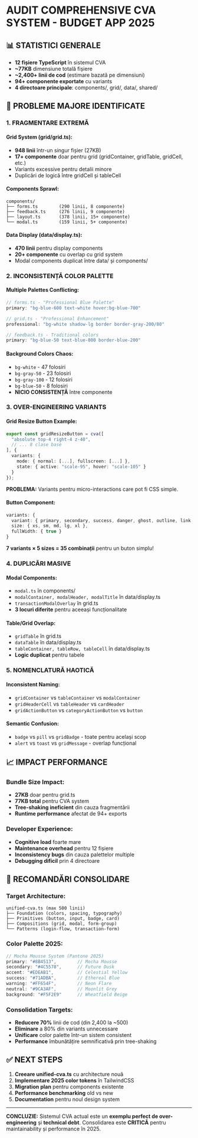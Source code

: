 # AUDIT COMPREHENSIVE CVA SYSTEM - BUDGET APP 2025

## 📊 STATISTICI GENERALE

- **12 fișiere TypeScript** în sistemul CVA
- **~77KB** dimensiune totală fișiere
- **~2,400+ linii de cod** (estimare bazată pe dimensiuni)
- **94+ componente exportate** cu variants
- **4 directoare principale**: components/, grid/, data/, shared/

## 🔴 PROBLEME MAJORE IDENTIFICATE

### 1. FRAGMENTARE EXTREMĂ

#### **Grid System (grid/grid.ts):**
- **948 linii** într-un singur fișier (27KB)
- **17+ componente** doar pentru grid (gridContainer, gridTable, gridCell, etc.)
- Variants excessive pentru detalii minore
- Duplicări de logică între gridCell și tableCell

#### **Components Sprawl:**
```
components/
├── forms.ts        (290 linii, 8 componente)
├── feedback.ts     (276 linii, 9 componente)  
├── layout.ts       (378 linii, 15+ componente)
└── modal.ts        (159 linii, 5+ componente)
```

#### **Data Display (data/display.ts):**
- **470 linii** pentru display components
- **20+ componente** cu overlap cu grid system
- Modal components duplicat între data/ și components/

### 2. INCONSISTENȚĂ COLOR PALETTE

#### **Multiple Palettes Conflicting:**
```typescript
// forms.ts - "Professional Blue Palette"
primary: "bg-blue-600 text-white hover:bg-blue-700"

// grid.ts - "Professional Enhancement" 
professional: "bg-white shadow-lg border border-gray-200/80"

// feedback.ts - Traditional colors
primary: "bg-blue-50 text-blue-800 border-blue-200"
```

#### **Background Colors Chaos:**
- `bg-white` - 47 folosiri
- `bg-gray-50` - 23 folosiri  
- `bg-gray-100` - 12 folosiri
- `bg-blue-50` - 8 folosiri
- **NICIO CONSISTENȚĂ** între componente

### 3. OVER-ENGINEERING VARIANTS

#### **Grid Resize Button Example:**
```typescript
export const gridResizeButton = cva([
  "absolute top-4 right-4 z-40",
  // ... 8 clase base
], {
  variants: {
    mode: { normal: [...], fullscreen: [...] },
    state: { active: "scale-95", hover: "scale-105" }
  }
});
```
**PROBLEMA:** Variants pentru micro-interactions care pot fi CSS simple.

#### **Button Component:**
```typescript
variants: {
  variant: { primary, secondary, success, danger, ghost, outline, link },
  size: { xs, sm, md, lg, xl },
  fullWidth: { true }
}
```
**7 variants × 5 sizes = 35 combinații** pentru un buton simplu!

### 4. DUPLICĂRI MASIVE

#### **Modal Components:**
- `modal.ts` în components/
- `modalContainer, modalHeader, modalTitle` în data/display.ts  
- `transactionModalOverlay` în grid.ts
- **3 locuri diferite** pentru aceeași funcționalitate

#### **Table/Grid Overlap:**
- `gridTable` în grid.ts
- `dataTable` în data/display.ts
- `tableContainer, tableRow, tableCell` în data/display.ts
- **Logic duplicat** pentru tabele

### 5. NOMENCLATURĂ HAOTICĂ

#### **Inconsistent Naming:**
- `gridContainer` vs `tableContainer` vs `modalContainer`
- `gridHeaderCell` vs `tableHeader` vs `cardHeader`  
- `gridActionButton` vs `categoryActionButton` vs `button`

#### **Semantic Confusion:**
- `badge` vs `pill` vs `gridBadge` - toate pentru același scop
- `alert` vs `toast` vs `gridMessage` - overlap funcțional

## 📈 IMPACT PERFORMANCE

### **Bundle Size Impact:**
- **27KB** doar pentru grid.ts
- **77KB total** pentru CVA system  
- **Tree-shaking ineficient** din cauza fragmentării
- **Runtime performance** afectat de 94+ exports

### **Developer Experience:**
- **Cognitive load** foarte mare
- **Maintenance overhead** pentru 12 fișiere
- **Inconsistency bugs** din cauza palettelor multiple
- **Debugging dificil** prin 4 directoare

## 🎯 RECOMANDĂRI CONSOLIDARE

### **Target Architecture:**
```
unified-cva.ts (max 500 linii)
├── Foundation (colors, spacing, typography)
├── Primitives (button, input, badge, card)  
├── Compositions (grid, modal, form-group)
└── Patterns (login-flow, transaction-form)
```

### **Color Palette 2025:**
```typescript
// Mocha Mousse System (Pantone 2025)
primary: "#8B4513",        // Mocha Mousse
secondary: "#4C5578",      // Future Dusk  
accent: "#EDEAB1",         // Celestial Yellow
success: "#71ADBA",        // Ethereal Blue
warning: "#FF654F",        // Neon Flare
neutral: "#9CA3AF",        // Moonlit Grey
background: "#F5F2E9"      // Wheatfield Beige
```

### **Consolidation Targets:**
- **Reducere 70%** linii de cod (din 2,400 la ~500)
- **Eliminare** a 80% din variants unnecessare
- **Unificare** color palette într-un sistem consistent
- **Performance** îmbunătățire semnificativă prin tree-shaking

## ✅ NEXT STEPS

1. **Creeare unified-cva.ts** cu architecture nouă
2. **Implementare 2025 color tokens** în TailwindCSS
3. **Migration plan** pentru components existente  
4. **Performance benchmarking** old vs new
5. **Documentation** pentru noul design system

---

**CONCLUZIE:** Sistemul CVA actual este un **exemplu perfect de over-engineering** și **technical debt**. Consolidarea este **CRITICĂ** pentru maintainability și performance în 2025. 